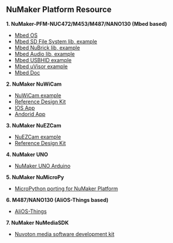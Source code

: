 NuMaker Platform Resource
----------------------------
**1. NuMaker-PFM-NUC472/M453/M487/NANO130 (Mbed based)**
- [Mbed OS](https://github.com/OpenNuvoton/mbed)
- [Mbed SD File System lib](https://github.com/OpenNuvoton/NuMaker-mbed-SDFileSystem)[, example](https://developer.mbed.org/teams/Nuvoton/code/NuMaker-mbed-SDFileSystem-example/)
- [Mbed NuBrick lib](https://github.com/OpenNuvoton/NuMaker-mbed-NuBrick)[, example](https://developer.mbed.org/teams/Nuvoton/code/NuMaker-mbed-NuBrick-example/)
- [Mbed Audio lib](https://github.com/OpenNuvoton/NuMaker-mbed-Audio)[, example](https://developer.mbed.org/teams/Nuvoton/code/NuMaker-mbed-AudioPlayback-example/)
- [Mbed USBHID example](https://github.com/OpenNuvoton/NuMaker-mbed-USBHID-example)
- [Mbed uVisor example](https://github.com/OpenNuvoton/NuMaker-mbed-uVisor-example)
- [Mbed Doc](https://github.com/OpenNuvoton/NuMaker-mbed-docs)

**2. NuMaker NuWiCam**
- [NuWiCam example](https://github.com/OpenNuvoton/NuMaker_NuWicam_Samples)
- [Reference Design Kit](https://github.com/OpenNuvoton/NuMaker_NuWicam_RDK)
- [IOS App](https://github.com/OpenNuvoton/NuMaker_NuWicam_Player_IOS)
- [Andorid App](https://github.com/OpenNuvoton/NuMaker_NuWicam_Player_Android)

**3. NuMaker NuEZCam**
- [NuEZCam example](https://github.com/OpenNuvoton/NuMaker_NuEZCam_Samples)
- [Reference Design Kit](https://github.com/OpenNuvoton/NuMaker_NuEZCam_RDK)

**4. NuMaker UNO**
- [NuMaker UNO Arduino](https://github.com/OpenNuvoton/NuMaker_UNO)

**5. NuMaker NuMicroPy**
- [MicroPython porting for NuMaker Platform](https://github.com/OpenNuvoton/NuMicroPy)

**6. M487/NANO130 (AliOS-Things based)**
- [AliOS-Things](https://github.com/OpenNuvoton/AliOS-Things)

**7. NuMaker NuMediaSDK**
- [Nuvoton media software development kit](https://github.com/OpenNuvoton/NVTMediaSDK)
